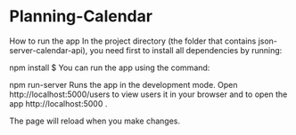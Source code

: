 # Planning-Calendar


How to run the app
In the project directory (the folder that contains json-server-calendar-api), you need first to install all dependencies by running:

npm install
$ You can run the app using the command:

npm run-server
Runs the app in the development mode.
Open http://localhost:5000/users to view users it in your browser and to open the app http://localhost:5000 .

The page will reload when you make changes.

